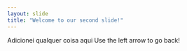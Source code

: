 ```yaml
---
layout: slide
title: "Welcome to our second slide!"
---
```

Adicionei qualquer coisa aqui
Use the left arrow to go back!